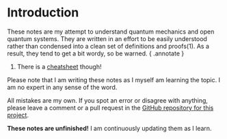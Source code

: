 # Introduction
These notes are my attempt to understand quantum mechanics and open quantum systems. They are written in an effort to be easily understood rather than condensed into a clean set of definitions and proofs(1). As a result, they tend to get a bit wordy, so be warned.
{ .annotate }

1.    There is a [cheatsheet](cheatsheet.md) though!

Please note that I am writing these notes as I myself am learning the topic. I am no expert in any sense of the word.

All mistakes are my own. If you spot an error or disagree with anything, please leave a comment or a pull request in the [GitHub repository for this project](https://github.com/elviralaurin/notes-oqs).

**These notes are unfinished!** I am continuously updating them as I learn.